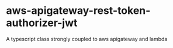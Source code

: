 # aws-apigateway-rest-token-authorizer-jwt

A typescript class strongly coupled to aws apigateway and lambda